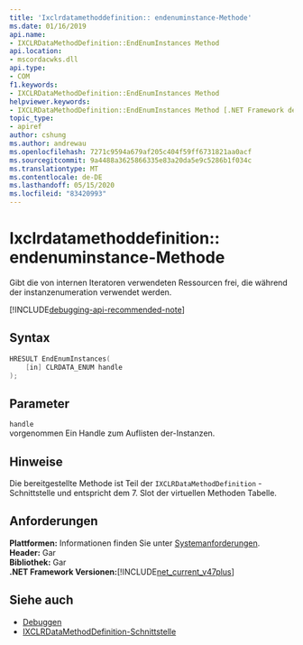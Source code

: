 ```yaml
---
title: 'Ixclrdatamethoddefinition:: endenuminstance-Methode'
ms.date: 01/16/2019
api.name:
- IXCLRDataMethodDefinition::EndEnumInstances Method
api.location:
- mscordacwks.dll
api.type:
- COM
f1.keywords:
- IXCLRDataMethodDefinition::EndEnumInstances Method
helpviewer.keywords:
- IXCLRDataMethodDefinition::EndEnumInstances Method [.NET Framework debugging]
topic_type:
- apiref
author: cshung
ms.author: andrewau
ms.openlocfilehash: 7271c9594a679af205c404f59ff6731821aa0acf
ms.sourcegitcommit: 9a4488a3625866335e83a20da5e9c5286b1f034c
ms.translationtype: MT
ms.contentlocale: de-DE
ms.lasthandoff: 05/15/2020
ms.locfileid: "83420993"
---
```

# <a name="ixclrdatamethoddefinitionendenuminstances-method"></a>Ixclrdatamethoddefinition:: endenuminstance-Methode

Gibt die von internen Iteratoren verwendeten Ressourcen frei, die während der instanzenumeration verwendet werden.

[!INCLUDE[debugging-api-recommended-note](../../../../includes/debugging-api-recommended-note.md)]

## <a name="syntax"></a>Syntax

```cpp
HRESULT EndEnumInstances(
    [in] CLRDATA_ENUM handle
);
```

## <a name="parameters"></a>Parameter

`handle`\
vorgenommen Ein Handle zum Auflisten der-Instanzen.

## <a name="remarks"></a>Hinweise

Die bereitgestellte Methode ist Teil der `IXCLRDataMethodDefinition` -Schnittstelle und entspricht dem 7. Slot der virtuellen Methoden Tabelle.

## <a name="requirements"></a>Anforderungen

**Plattformen:** Informationen finden Sie unter [Systemanforderungen](../../get-started/system-requirements.md).  
**Header:** Gar  
**Bibliothek:** Gar  
**.NET Framework Versionen:**[!INCLUDE[net_current_v47plus](../../../../includes/net-current-v47plus.md)]  

## <a name="see-also"></a>Siehe auch

- [Debuggen](index.md)
- [IXCLRDataMethodDefinition-Schnittstelle](ixclrdatamethoddefinition-interface.md)
